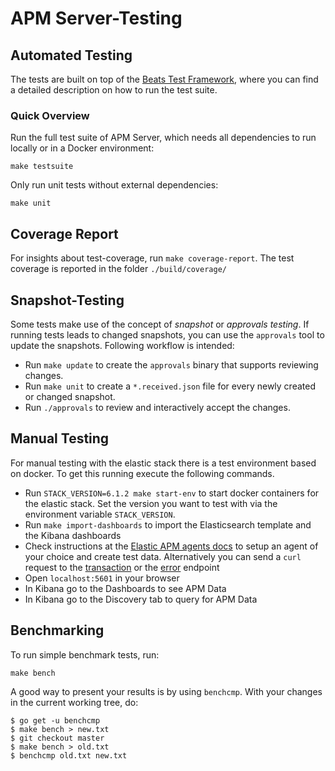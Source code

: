 # APM Server-Testing

## Automated Testing
The tests are built on top of the [Beats Test Framework](https://github.com/elastic/beats/blob/master/docs/devguide/testing.asciidoc), where you can find a detailed description on how to run the test suite.

### Quick Overview
Run the full test suite of APM Server, which needs all dependencies to run locally or in a Docker environment:

```
make testsuite
```

Only run unit tests without external dependencies:

```
make unit
```

## Coverage Report
For insights about test-coverage, run `make coverage-report`. The test coverage is reported in the folder `./build/coverage/`

## Snapshot-Testing
Some tests make use of the concept of _snapshot_ or _approvals testing_. If running tests leads to changed snapshots, you can use the `approvals` tool to update the snapshots.
Following workflow is intended:
* Run `make update` to create the `approvals` binary that supports reviewing changes. 
* Run `make unit` to create a `*.received.json` file for every newly created or changed snapshot.
* Run `./approvals` to review and interactively accept the changes. 

## Manual Testing

For manual testing with the elastic stack there is a test environment based on docker. 
To get this running execute the following commands.

* Run `STACK_VERSION=6.1.2 make start-env` to start docker containers for the elastic stack. 
Set the version you want to test with via the environment variable `STACK_VERSION`.
* Run `make import-dashboards` to import the Elasticsearch template and the Kibana dashboards
* Check instructions at the 
[Elastic APM agents docs](https://www.elastic.co/guide/en/apm/agent/index.html) 
to setup an agent of your choice and create test data.
Alternatively you can send a `curl` request to the 
[transaction](https://www.elastic.co/guide/en/apm/server/current/transaction-api.html#transaction-api-examples) or the 
[error](https://www.elastic.co/guide/en/apm/server/current/error-api.html#transaction-api-examples) endpoint   
* Open `localhost:5601` in your browser
* In Kibana go to the Dashboards to see APM Data
* In Kibana go to the Discovery tab to query for APM Data


## Benchmarking

To run simple benchmark tests, run:

```
make bench
```

A good way to present your results is by using `benchcmp`.
With your changes in the current working tree, do:

```
$ go get -u benchcmp
$ make bench > new.txt
$ git checkout master
$ make bench > old.txt
$ benchcmp old.txt new.txt
```